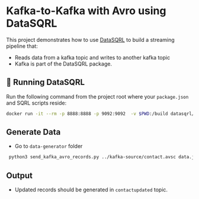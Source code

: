 # Kafka-to-Kafka with Avro using DataSQRL

This project demonstrates how to use [DataSQRL](https://datasqrl.com) to build a streaming pipeline that:

- Reads data from a kafka topic and writes to another kafka topic
- Kafka is part of the DataSQRL package.

## 🐳 Running DataSQRL

Run the following command from the project root where your `package.json` and SQRL scripts reside:

```bash
docker run -it --rm -p 8888:8888 -p 9092:9092  -v $PWD:/build datasqrl/cmd:0.7.1 run -c package.json
```

## Generate Data

* Go to `data-generator` folder 
```bash
 python3 send_kafka_avro_records.py ../kafka-source/contact.avsc data.jsonl contact localhost:9092
```


## Output

* Updated records should be generated in `contactupdated` topic. 
